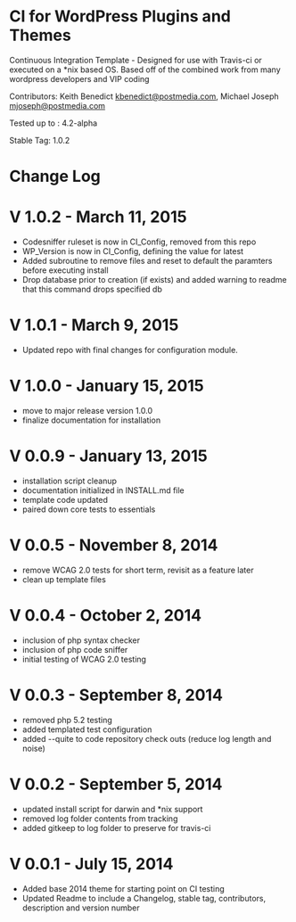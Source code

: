 CI for WordPress Plugins and Themes
==
Continuous Integration Template - Designed for use with Travis-ci or executed on a *nix based OS.
Based off of the combined work from many wordpress developers and VIP coding

Contributors: Keith Benedict <kbenedict@postmedia.com>, Michael Joseph <mjoseph@postmedia.com>

Tested up to : 4.2-alpha

Stable Tag: 1.0.2

Change Log
===========

V 1.0.2 - March 11, 2015
===========================
* Codesniffer ruleset is now in CI_Config, removed from this repo
* WP_Version is now in CI_Config, defining the value for latest
* Added subroutine to remove files and reset to default the paramters before executing install
* Drop database prior to creation (if exists) and added warning to readme that this command drops specified db

V 1.0.1 - March 9, 2015
===========================
* Updated repo with final changes for configuration module.

V 1.0.0 - January 15, 2015
===========================
* move to major release version 1.0.0
* finalize documentation for installation

V 0.0.9 - January 13, 2015
===========================
* installation script cleanup
* documentation initialized in INSTALL.md file
* template code updated
* paired down core tests to essentials

V 0.0.5 - November 8, 2014
===========================
* remove WCAG 2.0 tests for short term, revisit as a feature later
* clean up template files


V 0.0.4 - October 2, 2014
===========================
* inclusion of php syntax checker
* inclusion of php code sniffer
* initial testing of WCAG 2.0 testing

V 0.0.3 - September 8, 2014
===========================
* removed php 5.2 testing
* added templated test configuration
* added --quite to code repository check outs (reduce log length and noise)

V 0.0.2 - September 5, 2014
===========================
* updated install script for darwin and *nix support
* removed log folder contents from tracking
* added gitkeep to log folder to preserve for travis-ci

V 0.0.1 - July 15, 2014
===========================
* Added base 2014 theme for starting point on CI testing
* Updated Readme to include a Changelog, stable tag, contributors, description and version number